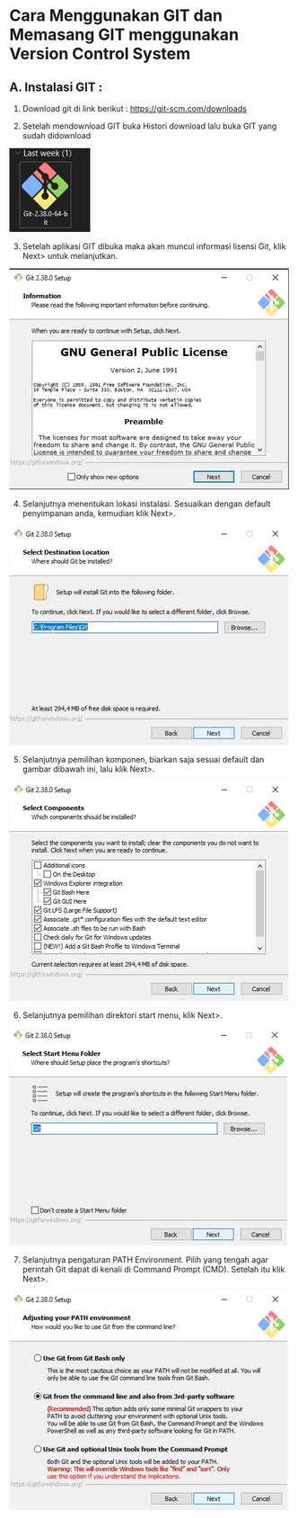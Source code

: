 # Cara Menggunakan GIT dan Memasang GIT menggunakan Version Control System
## A. Instalasi GIT :

1. Download git di link berikut : https://git-scm.com/downloads

2. Setelah mendownload GIT buka Histori download lalu buka GIT yang sudah didownload

![Gambar 1](Image/GitHub_Download.jpg)

3. Setelah aplikasi GIT dibuka maka akan muncul informasi lisensi Git, klik Next> untuk melanjutkan.

![Gambar 2](Image/Tutorial1.jpg)

4. Selanjutnya menentukan lokasi instalasi. Sesuaikan dengan default penyimpanan anda, kemudian klik Next>.

![Gambar3](Image/Tutorial2.jpg)

5. Selanjutnya pemilihan komponen, biarkan saja sesuai default dan gambar dibawah ini, lalu klik Next>.

![Gambar4](Image/Tutorial3.jpg)

6. Selanjutnya pemilihan direktori start menu, klik Next>.

![Gambar5](Image/Tutorial4.jpg)

7. Selanjutnya pengaturan PATH Environment. Pilih yang tengah agar perintah Git dapat di kenali di Command Prompt (CMD). Setelah itu klik Next>.

![Gambar6](Image/Tutorial7.jpg)

